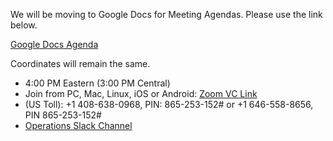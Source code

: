 We will be moving to Google Docs for Meeting Agendas. Please use the link below.

[Google Docs Agenda](https://docs.google.com/document/d/1wWfS2vCc8NnyQ6eU93wh3hmHxy3GwG4weemnQETFMcc/edit#)

Coordinates will remain the same.

   * 4:00 PM Eastern (3:00 PM Central)
   * Join from PC, Mac, Linux, iOS or Android: [Zoom VC Link](https://IU.zoom.us/j/865253152)
   * (US Toll): +1 408-638-0968, PIN: 865-253-152# or +1 646-558-8656, PIN 865-253-152#
   * [Operations Slack Channel](https://opensciencegrid.slack.com/messages/C5GAYBGA0/)

